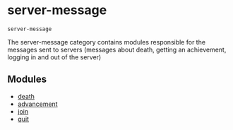 # server-message
`server-message`

The server-message category contains modules responsible for the messages sent to servers (messages about death, getting an achievement, logging in and out of the server)

## Modules
- [death](./death/)
- [advancement](./advancement/)
- [join](./join/)
- [quit](./quit/)